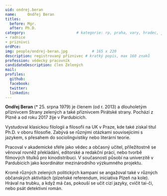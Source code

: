 ```yaml
---
uid: ondrej.beran
name:     Ondřej Beran
titles:
  before: Mgr.
  after: Ph.D.
category:                 		# kategorie: rp, praha, vary, hradec, jmk, senat
- radnice
- priznivci
ordPce:
img: people/ondrej-beran.jpg           # 165 x 220
description: registrovaný příznivec # kratký popis, max 160 znaků
profession: vědecký pracovník
candidateDescription: člen Zelených
mail:
profiles:
  github:
  facebook:
  twitter:
  linkedin:
---
```


**Ondřej Beran** (* 25. srpna 1979) je členem (od r. 2013) a dlouholetým příznivcem Strany zelených a také příznivcem Pirátské strany. Pochází z Plzně a od roku 2017 žije v Pardubicích.

Vystudoval klasickou filologii a filosofii na UK v Praze, kde také získal titul Ph.D. v oboru filosofie. Zabývá se různými otázkami souvisejícími s jazykem, s přesahem do sociolingvistiky nebo literární teorie.

Pracoval v akademické sféře jako vědec a občasný učitel, příležitostně se věnoval rovněž překládání, editorské a redakční práci, nebo tvorbě filmových titulků pro kinodistribuci. V současnosti působí na univerzitě v Pardubicích jako koordinátor mezinárodního výzkumného projektu.

Kromě různých zelených politických kampaní se angažoval také v různých občanských aktivitách (plzeňské referendum, iniciativa Plzeň na kole). Hrával na trubku, a když má čas, pokouší se učit cizí jazyky, cvičit tai-či, nebo psát detektivní román.

